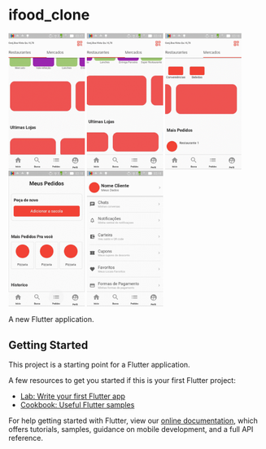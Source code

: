 # ifood_clone

<img src='lib/gifsUi/restaurantes.gif' width='150' > <img src='lib/gifsUi/mercados.gif' width='150'> <img src='lib/gifsUi/busca.gif' width='150'> <img src='lib/gifsUi/pedidos.gif' width='150'> <img src='lib/gifsUi/perfil.gif' width='150'> 





A new Flutter application.

## Getting Started

This project is a starting point for a Flutter application.

A few resources to get you started if this is your first Flutter project:

- [Lab: Write your first Flutter app](https://flutter.dev/docs/get-started/codelab)
- [Cookbook: Useful Flutter samples](https://flutter.dev/docs/cookbook)

For help getting started with Flutter, view our
[online documentation](https://flutter.dev/docs), which offers tutorials,
samples, guidance on mobile development, and a full API reference.
